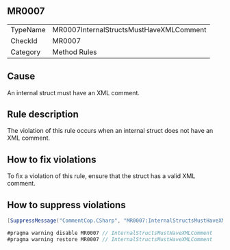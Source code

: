 ## MR0007

<table>
<tr>
  <td>TypeName</td>
  <td>MR0007InternalStructsMustHaveXMLComment</td>
</tr>
<tr>
  <td>CheckId</td>
  <td>MR0007</td>
</tr>
<tr>
  <td>Category</td>
  <td>Method Rules</td>
</tr>
</table>

## Cause

An internal struct must have an XML comment.

## Rule description

The violation of this rule occurs when an internal struct does not have an XML comment.

## How to fix violations

To fix a violation of this rule, ensure that the struct has a valid XML comment.

## How to suppress violations

```csharp
[SuppressMessage("CommentCop.CSharp", "MR0007:InternalStructsMustHaveXMLComment", Justification = "Reviewed.")]
```

```csharp
#pragma warning disable MR0007 // InternalStructsMustHaveXMLComment
#pragma warning restore MR0007 // InternalStructsMustHaveXMLComment
```